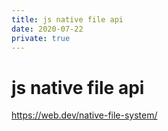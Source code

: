 ```yaml
---
title: js native file api
date: 2020-07-22
private: true
---
```

# js native file api
https://web.dev/native-file-system/